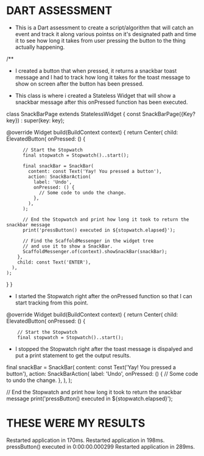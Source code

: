 # DART ASSESSMENT

* This is a Dart assessment to create a script/algorithm that will catch an event and track it along various pointss on it's designated path and time it to see how       long it takes from user pressing the button to the thing actually happening.

/**
 * I created a button that when pressed, it returns a snackbar toast message and I had to track how long it takes for the toast message to show on screen after the        button has been pressed.
 
 * This class is where i created a Stateless Widget that will show a snackbar message after this onPressed function has been executed.

class SnackBarPage extends StatelessWidget {
  const SnackBarPage({Key? key}) : super(key: key);

  @override
  Widget build(BuildContext context) {
    return Center(
      child: ElevatedButton(
        onPressed: () {

          // Start the Stopwatch
          final stopwatch = Stopwatch()..start();

          final snackBar = SnackBar(
            content: const Text('Yay! You pressed a button'),
            action: SnackBarAction(
              label: 'Undo',
              onPressed: () {
                // Some code to undo the change.
              },
            ),
          );

          // End the Stopwatch and print how long it took to return the snackbar message
          print('pressButton() executed in ${stopwatch.elapsed}');

          // Find the ScaffoldMessenger in the widget tree
          // and use it to show a SnackBar.
          ScaffoldMessenger.of(context).showSnackBar(snackBar);
        },
        child: const Text('ENTER'),
      ),
    );
  }
}


 * I started the Stopwatch right after the onPressed function so that I can start tracking from this point.

@override
Widget build(BuildContext context) {
  return Center(
    child: ElevatedButton(
      onPressed: () {

        // Start the Stopwatch
        final stopwatch = Stopwatch()..start();

 * I stopped the Stopwatch right after the toast message is dispalyed and put a print statement to get the output results.

final snackBar = SnackBar(
  content: const Text('Yay! You pressed a button'),
  action: SnackBarAction(
    label: 'Undo',
    onPressed: () {
      // Some code to undo the change.
    },
  ),
);

// End the Stopwatch and print how long it took to return the snackbar message
print('pressButton() executed in ${stopwatch.elapsed}');

# THESE WERE MY RESULTS 

Restarted application in 170ms.
Restarted application in 198ms.
pressButton() executed in 0:00:00.000299
Restarted application in 289ms.


